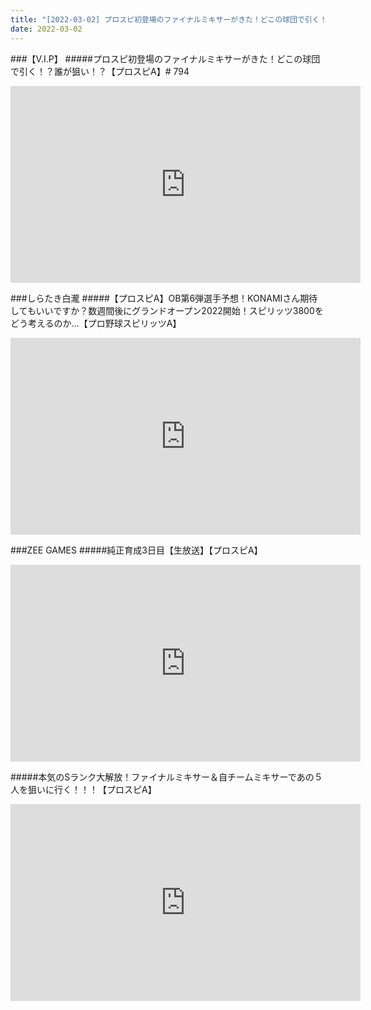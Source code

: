 ```yaml
---
title: "[2022-03-02] プロスピ初登場のファイナルミキサーがきた！どこの球団で引く！？誰が狙い！？【プロスピA】# 794 他"
date: 2022-03-02
---
```

###【V.I.P】
#####プロスピ初登場のファイナルミキサーがきた！どこの球団で引く！？誰が狙い！？【プロスピA】# 794
<iframe width="560" height="315" src="https://www.youtube.com/embed/E_RXwMCao7c" frameborder="0" allow="accelerometer; autoplay; clipboard-write; encrypted-media; gyroscope; picture-in-picture" allowfullscreen></iframe>

###しらたき白瀧
#####【プロスピA】OB第6弾選手予想！KONAMIさん期待してもいいですか？数週間後にグランドオープン2022開始！スピリッツ3800をどう考えるのか…【プロ野球スピリッツA】
<iframe width="560" height="315" src="https://www.youtube.com/embed/P_6MGrGmMJw" frameborder="0" allow="accelerometer; autoplay; clipboard-write; encrypted-media; gyroscope; picture-in-picture" allowfullscreen></iframe>

###ZEE GAMES
#####純正育成3日目【生放送】【プロスピA】
<iframe width="560" height="315" src="https://www.youtube.com/embed/Pe8o6Ywo1dQ" frameborder="0" allow="accelerometer; autoplay; clipboard-write; encrypted-media; gyroscope; picture-in-picture" allowfullscreen></iframe>

#####本気のSランク大解放！ファイナルミキサー＆自チームミキサーであの５人を狙いに行く！！！【プロスピA】
<iframe width="560" height="315" src="https://www.youtube.com/embed/CLizYRCovdE" frameborder="0" allow="accelerometer; autoplay; clipboard-write; encrypted-media; gyroscope; picture-in-picture" allowfullscreen></iframe>

